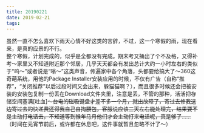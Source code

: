 ```yaml
---
title: 20190221
date: 2019-02-21
tags:
---
```

虽然一直不怎么喜欢下雨天心情不好这类的言辞，不过，这一个寒假的雨，现在看来，是真的应景的不行。<br>整个寒假，计划完成的，似乎是全都没有完成。期末考又捅出了个不及格，又得补考～家里又不知道附近那个邻居，几乎天天都会有发出总计大约一小时左右的类似于“呜～”或者说是“嗡～”这类声音，传遍家中各个角落，头都要给搞大了～360这奇葩系统，用他的Package Installer安装应用的时候，不仅有广告（自称“推荐”，“关闭推荐”以后过段时间又会出来，躲猫猫啊？），而且很多时候还会把被安装的安装包复制一份丢在Download文件夹里，注意是丢，不管的那种，活活把存储空间塞满[吐血]～<del>台电的磁吸键盘才差不多一个月，就出故障了，寄过去修我这边寄过去的快递费还得我自己自掏腰包，客服说应该三天左右能处理完，结果要不是主动打电话去，不知道等到猴年马月他们才会主动打来电话呢，真是够了……</del>（时间在元宵节前后，或许都在休息吧，这件事就暂且忽略不计了～）